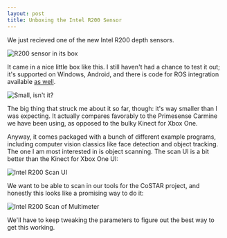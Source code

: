 ```yaml
---
layout: post
title: Unboxing the Intel R200 Sensor
---
```


We just recieved one of the new Intel R200 depth sensors.

![R200 sensor in its box]({{site.baseurl}}public/r200_boxed.jpg)

It came in a nice little box like this. I still haven't had a chance to test it out; it's supported on Windows, Android, and there is code for ROS integration available [as well](https://github.com/PercATI/RealSense_ROS).

![Small, isn't it?]({{site.baseurl}}public/r200_hand.jpg)

The big thing that struck me about it so far, though: it's way smaller than I was expecting. It actually compares favorably to the Primesense Carmine we have been using, as opposed to the bulky Kinect for Xbox One.

Anyway, it comes packaged with a bunch of different example programs, including computer vision classics like face detection and object tracking. The one I am most interested in is object scanning. The scan UI is a bit better than the Kinect for Xbox One UI:

![Intel R200 Scan UI]({{site.baseurl}}public/intel_scan_ui.png)

We want to be able to scan in our tools for the CoSTAR project, and honestly this looks like a promising way to do it:

![Intel R200 Scan of Multimeter]({{site.baseurl}}public/intel_multimeter_scan.png)

We'll have to keep tweaking the parameters to figure out the best way to get this working.
